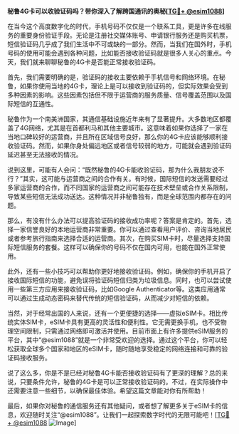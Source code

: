 **秘鲁4G卡可以收验证码吗？带你深入了解跨国通讯的奥秘[[TG💪+ @esim1088](https://t.me/s/esim1088)]**

在当今这个高度数字化的时代，手机号码不仅仅是一个联系工具，更是许多在线服务的重要身份验证手段。无论是注册社交媒体账号、申请银行服务还是购买机票，短信验证码几乎成了我们生活中不可或缺的一部分。然而，当我们在国外时，手机号码的使用可能会遇到各种问题，比如能否接收验证码就是很多人关心的重点。今天，我们就来聊聊秘鲁的4G卡是否能正常接收验证码。

首先，我们需要明确的是，验证码的接收主要依赖于手机信号和网络环境。在秘鲁，如果你使用当地的4G卡，理论上是可以接收到验证码的，但实际效果会受到多种因素的影响。这些因素包括但不限于运营商的服务质量、信号覆盖范围以及国际短信的互通性。

秘鲁作为一个南美洲国家，其通信基础设施近年来有了显著提升。大多数地区都覆盖了4G网络，尤其是在首都利马和其他主要城市。这意味着如果你选择了一家在当地口碑较好的运营商，并且所在区域信号良好，那么你的4G卡应该能够顺利接收验证码。然而，如果你身处偏远地区或者信号较弱的地方，可能就会遇到验证码延迟甚至无法接收的情况。

说到这里，可能有人会问：“既然秘鲁的4G卡能收验证码，那为什么我朋友说不行？”其实，这可能与运营商之间的合作有关。有时候，国际短信的发送需要经过多家运营商的合作，而不同国家的运营商之间可能存在技术壁垒或合作关系限制，导致某些短信无法成功送达。这种情况并非秘鲁独有，而是全球范围内都存在的问题。

那么，有没有什么办法可以提高验证码的接收成功率呢？答案是肯定的。首先，选择一家信誉良好的本地运营商非常重要。你可以通过查看用户评价、咨询当地居民或者参考旅行指南来选择合适的运营商。其次，在购买SIM卡时，尽量选择支持国际短信服务的套餐。这样可以确保你的号码不仅在国内可用，也能在国外正常使用。

此外，还有一些小技巧可以帮助你更好地接收验证码。例如，确保你的手机开启了接收国际短信的功能，避免误将验证码短信归类为垃圾信息。同时，也可以尝试使用一些第三方应用来接收验证码，比如Google Authenticator等。这类应用通常可以通过生成动态密码来替代传统的短信验证码，从而减少对短信的依赖。

当然，对于经常出国的人来说，还有一个更便捷的选择——虚拟eSIM卡。相比传统实体SIM卡，eSIM卡具有更高的灵活性和便利性。它无需更换手机，也不受物理空间限制，只需通过网络即可激活并使用。目前市面上有许多提供eSIM服务的平台，其中“@esim1088”就是一个非常受欢迎的选择。通过这个平台，你可以轻松获取全球多个国家和地区的eSIM卡，随时随地享受稳定的网络连接和可靠的验证码接收服务。

说了这么多，你是不是已经对秘鲁4G卡能否接收验证码有了更深的理解？总的来说，只要条件允许，秘鲁的4G卡是可以正常接收验证码的。不过，在实际操作中还需要注意一些细节，以确保最佳体验。希望这篇文章能对你有所帮助！

最后，如果你对秘鲁的通信服务还有其他疑问，或者想了解更多关于eSIM卡的信息，欢迎随时关注“@esim1088”。让我们一起探索数字时代的无限可能吧！[[TG💪+ @esim1088](https://t.me/s/esim1088) ![Image](https://i.postimg.cc/4NQfJmqS/Snipaste-2025-05-13-00-14-12.png)]